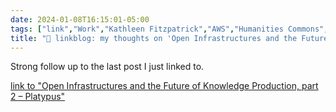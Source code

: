 ```yaml
---
date: 2024-01-08T16:15:01-05:00
tags: ["link","Work","Kathleen Fitzpatrick","AWS","Humanities Commons","Mastodon","Big Tech"]
title: "🔗 linkblog: my thoughts on 'Open Infrastructures and the Future of Knowledge Production, part 2 – Platypus'"
---
```

Strong follow up to the last post I just linked to.

[link to "Open Infrastructures and the Future of Knowledge Production, part 2 – Platypus"](https://team.hcommons.org/2024/01/08/open-infrastructures-and-the-future-of-knowledge-production-part-2/)